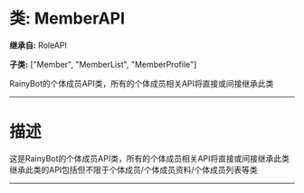 # 类: MemberAPI  
  
**继承自:** RoleAPI  
  
**子类:** ["Member", "MemberList", "MemberProfile"]  
  
RainyBot的个体成员API类，所有的个体成员相关API将直接或间接继承此类  
  
---  
  
# 描述  
  
这是RainyBot的个体成员API类，所有的个体成员相关API将直接或间接继承此类   
继承此类的API包括但不限于个体成员/个体成员资料/个体成员列表等类  
  
---  
  

